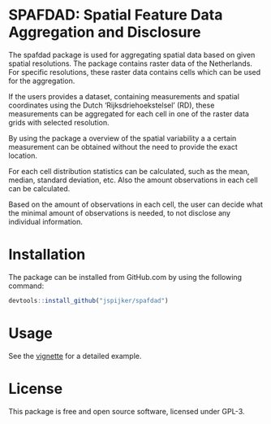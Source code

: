 
<!-- README.md is generated from README.Rmd. Please edit that file -->

# SPAFDAD: Spatial Feature Data Aggregation and Disclosure

<!-- badges: start -->

<!-- badges: end -->

The spafdad package is used for aggregating spatial data based on given
spatial resolutions. The package contains raster data of the
Netherlands. For specific resolutions, these raster data contains cells
which can be used for the aggregation.

If the users provides a dataset, containing measurements and spatial
coordinates using the Dutch ‘Rijksdriehoekstelsel’ (RD), these
measurements can be aggregated for each cell in one of the raster data
grids with selected resolution.

By using the package a overview of the spatial variability a a certain
measurement can be obtained without the need to provide the exact
location.

For each cell distribution statistics can be calculated, such as the
mean, median, standard deviation, etc. Also the amount observations in
each cell can be calculated.

Based on the amount of observations in each cell, the user can decide
what the minimal amount of observations is needed, to not disclose any
individual information.

# Installation

The package can be installed from GitHub.com by using the following
command:

``` r
devtools::install_github("jspijker/spafdad")
```

# Usage

See the
[vignette](https://jspijker.github.io/spafdad/articles/spafdad.html) for
a detailed example.

# License

This package is free and open source software, licensed under GPL-3.
